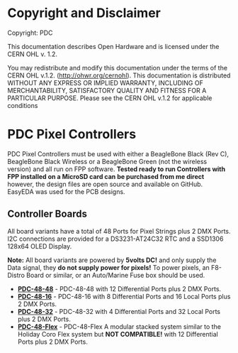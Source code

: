 # Copyright and Disclaimer

Copyright: PDC

This documentation describes Open Hardware and is licensed under the CERN OHL v. 1.2.

You may redistribute and modify this documentation under the terms of the CERN OHL v.1.2. (http://ohwr.org/cernohl). This documentation is distributed WITHOUT ANY EXPRESS OR IMPLIED WARRANTY, INCLUDING OF MERCHANTABILITY, SATISFACTORY QUALITY AND FITNESS FOR A PARTICULAR PURPOSE. Please see the CERN OHL v.1.2 for applicable conditions


# PDC Pixel Controllers

PDC Pixel Controllers must be used with either a BeagleBone Black (Rev C), BeagleBone Black Wireless or a BeagleBone Green (not the wireless version) and all run on FPP software. **Tested ready to run Controllers with FPP installed on a MicroSD card can be purchased from me direct** however, the design files are open source and available on GitHub. EasyEDA was used for the PCB designs.

## Controller Boards

All board variants have a total of 48 Ports for Pixel Strings plus 2 DMX Ports. I2C connections are provided for a DS3231-AT24C32 RTC and a SSD1306 128x64 OLED Display.

**Note:** All board variants are powered by **5volts DC!** and only supply the Data signal, they **do not supply power for pixels!** To power pixels, an F8-Distro Board or similar, or an Auto/Marine Fuse box should be used.

* [**PDC-48-48**](PDC-48-48/README.md) - PDC-48-48 with 12 Differential Ports plus 2 DMX Ports.
* [**PDC-48-16**](PDC-48-16/README.md) - PDC-48-16 with 8 Differential Ports and 16 Local Ports plus 2 DMX Ports.
* [**PDC-48-32**](PDC-48-32/README.md) - PDC-48-32 with 4 Differential Ports and 32 Local Ports plus 2 DMX Ports.
* [**PDC-48-Flex**](PDC-48-Flex/README.md) - PDC-48-Flex A modular stacked system similar to the Holiday Coro Flex system but **NOT COMPATIBLE!** with 12 Differential Ports plus 2 DMX Ports.

